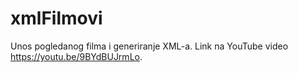 # xmlFilmovi
Unos pogledanog filma i generiranje XML-a.
Link na YouTube video https://youtu.be/9BYdBUJrmLo.
